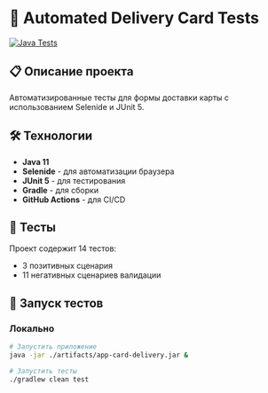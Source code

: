 # 🚀 Automated Delivery Card Tests

[![Java Tests](https://github.com/aliyavoronkina/selenide/actions/workflows/gradle.yml/badge.svg)](https://github.com/aliyavoronkina/selenide/actions/workflows/gradle.yml)


## 📋 Описание проекта
Автоматизированные тесты для формы доставки карты с использованием Selenide и JUnit 5.

## 🛠 Технологии
- **Java 11**
- **Selenide** - для автоматизации браузера
- **JUnit 5** - для тестирования
- **Gradle** - для сборки
- **GitHub Actions** - для CI/CD

## 🧪 Тесты
Проект содержит 14 тестов:
- 3 позитивных сценария
- 11 негативных сценариев валидации

## 🚀 Запуск тестов

### Локально
```bash
# Запустить приложение
java -jar ./artifacts/app-card-delivery.jar &

# Запустить тесты
./gradlew clean test
